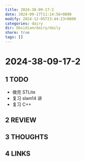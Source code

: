```yaml
---
title: 2024-38-09-17-2
date: 2024-09-17T11:14:56+0800
modify: 2024-12-05T23:44:23+0800
categories: dairy
dir: Obsidian/dairy/daily
share: true
tags: []
---
```


# 2024-38-09-17-2

## 1 TODO

- 做完 STLite
- 复习 slam14 讲
- 复习 C++

## 2 REVIEW

## 3 THOUGHTS

## 4 LINKS